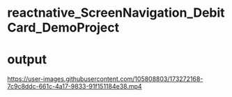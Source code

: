 # reactnative_ScreenNavigation_DebitCard_DemoProject

# output 





https://user-images.githubusercontent.com/105808803/173272168-7c9c8ddc-661c-4a17-9833-91f151184e38.mp4

